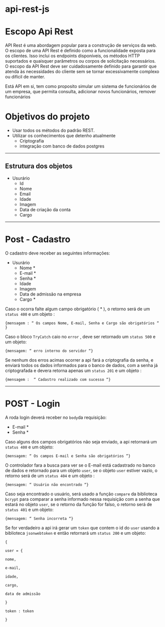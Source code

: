 # api-rest-js

# Escopo Api Rest

API Rest é uma abordagem popular para a construção de serviços da web. O escopo de uma API Rest é definido como a funcionalidade exposta para os clientes. Isso inclui os endpoints disponíveis, os métodos HTTP suportados e quaisquer parâmetros ou corpos de solicitação necessários. O escopo da API Rest deve ser cuidadosamente definido para garantir que atenda às necessidades do cliente sem se tornar excessivamente complexo ou difícil de manter.

Está API em si, tem como proposito simular um sistema de funcionários de um empresa, que permita consulta, adicionar novos funcionários, remover funcionários  

# Objetivos do projeto

- Usar todos os métodos do padrão REST.
- Utilizar os conhecimentos que detenho atualmente
    - Criptografia
    - integração com banco de dados postgres

---

## Estrutura dos objetos

- Usurário
    - Id
    - Nome
    - Email
    - Idade
    - Imagem
    - Data de criação da conta
    - Cargo

---

# Post - Cadastro

O cadastro deve receber as seguintes informações:

- Usurário
    - Nome *
    - E-mail *
    - Senha *
    - Idade
    - Imagem
    - Data de admissão na empresa
    - Cargo *
    

Caso o ocorra falte algum campo obrigatório ( * ), o retorno será de um `status 400` e um objeto :

`{mensagem : “ Os campos Nome, E-mail, Senha e Cargo são obrigatórios “ }` 

Caso o bloco `TryCatch` caio no  `error` , deve ser retornado um `status 500` e um objeto:

`{mensagem: “ erro interno do servidor “}`

Se nenhum dos erros acimas ocorrer a api fará a criptografia da senha, e enviará todos os dados informados para o banco de dados, com a senha já criptografada e devera retorna apenas um `status 201` e um objeto :

`{mensagem :  “ Cadastro realizado com sucesso “}`

---

# POST - Login

A roda login deverá receber no  `body`da requisição:

- E-mail *
- Senha *

Caso alguns dos campos obrigatórios não seja enviado, a api retornará um `status 400` e um objeto:

`{mensagem: “ Os campos E-mail e Senha são obrigatórios ”}`

O controlador fara a busca para ver se o E-mail está cadastrado no banco de dados e retornado para um objeto `user`, se o objeto `user` estiver vazio, o retorno será de um `status 404` e um objeto :

`{mensagem: “ Usuário não encontrado “}`

Caso seja encontrado o usuário, será usado a função `compare` da biblioteca `bcrypt` para comparar a senha informado nessa requisição com a senha que estará no objeto `user`, se o retorno da função for falso, o retorno será de `status 401` e um objeto:

`{mensagem: “ Senha incorreta “}`

Se for verdadeiro a api irá gerar um `token` que contem o id do `user` usando a biblioteca `jsonwebtoken` e então retornará um `status 200` e um objeto:

`{`

`user = {`

`nome,`

`e-mail,`

`idade,`

`cargo,`

`data de admissão` 

`}`

`token : token`

`}`
